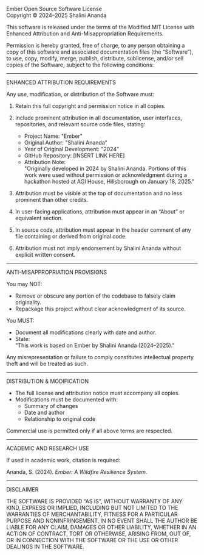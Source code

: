 Ember Open Source Software License  
Copyright © 2024–2025 Shalini Ananda

This software is released under the terms of the Modified MIT License with Enhanced Attribution and Anti-Misappropriation Requirements.

Permission is hereby granted, free of charge, to any person obtaining a copy of this software and associated documentation files (the “Software”), to use, copy, modify, merge, publish, distribute, sublicense, and/or sell copies of the Software, subject to the following conditions:

---

ENHANCED ATTRIBUTION REQUIREMENTS

Any use, modification, or distribution of the Software must:

1. Retain this full copyright and permission notice in all copies.
2. Include prominent attribution in all documentation, user interfaces, repositories, and relevant source code files, stating:

   - Project Name: "Ember"  
   - Original Author: "Shalini Ananda"  
   - Year of Original Development: "2024"  
   - GitHub Repository: [INSERT LINK HERE]  
   - Attribution Note:  
     "Originally developed in 2024 by Shalini Ananda. Portions of this work were used without permission or acknowledgment during a hackathon hosted at AGI House, Hillsborough on January 18, 2025."

3. Attribution must be visible at the top of documentation and no less prominent than other credits.
4. In user-facing applications, attribution must appear in an “About” or equivalent section.
5. In source code, attribution must appear in the header comment of any file containing or derived from original code.
6. Attribution must not imply endorsement by Shalini Ananda without explicit written consent.

---

ANTI-MISAPPROPRIATION PROVISIONS

You may NOT:

- Remove or obscure any portion of the codebase to falsely claim originality.
- Repackage this project without clear acknowledgment of its source.

You MUST:

- Document all modifications clearly with date and author.
- State:  
  "This work is based on Ember by Shalini Ananda (2024–2025)."

Any misrepresentation or failure to comply constitutes intellectual property theft and will be treated as such.

---

DISTRIBUTION & MODIFICATION

- The full license and attribution notice must accompany all copies.
- Modifications must be documented with:
  - Summary of changes
  - Date and author
  - Relationship to original code

Commercial use is permitted only if all above terms are respected.

---

ACADEMIC AND RESEARCH USE

If used in academic work, citation is required:

Ananda, S. (2024). *Ember: A Wildfire Resilience System*.

---

DISCLAIMER

THE SOFTWARE IS PROVIDED “AS IS”, WITHOUT WARRANTY OF ANY KIND, EXPRESS OR IMPLIED, INCLUDING BUT NOT LIMITED TO THE WARRANTIES OF MERCHANTABILITY, FITNESS FOR A PARTICULAR PURPOSE AND NONINFRINGEMENT. IN NO EVENT SHALL THE AUTHOR BE LIABLE FOR ANY CLAIM, DAMAGES OR OTHER LIABILITY, WHETHER IN AN ACTION OF CONTRACT, TORT OR OTHERWISE, ARISING FROM, OUT OF, OR IN CONNECTION WITH THE SOFTWARE OR THE USE OR OTHER DEALINGS IN THE SOFTWARE.
